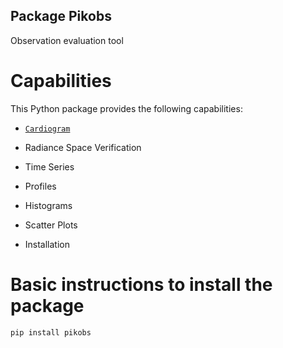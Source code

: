 ## Package Pikobs ##

Observation evaluation tool 

# Capabilities #

This Python package provides the following capabilities:

 
 
*  [`Cardiogram`](https://gitlab.science.gc.ca/dlo001/Pikobs/-/blob/master/readme/readme_cardiograme.md)
 

*  Radiance Space Verification

*  Time Series

*  Profiles

*  Histograms

*  Scatter Plots

*  Installation

# Basic instructions to install  the package #


`pip install pikobs`
